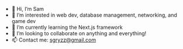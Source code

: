 - 👋 Hi, I’m Sam
- 👀 I’m interested in web dev, database management, networking, and game dev
- 🌱 I’m currently learning the Next.js framework
- 💞️ I’m looking to collaborate on anything and everything!
- 📫 Contact me: sgryzz@gmail.com

<!---
sGriz/sGriz is a ✨ special ✨ repository because its `README.md` (this file) appears on your GitHub profile.
You can click the Preview link to take a look at your changes.
--->
